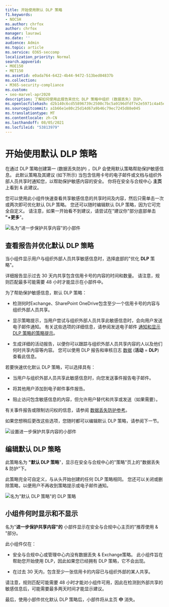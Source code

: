 ```yaml
---
title: 开始使用默认 DLP 策略
f1.keywords:
- NOCSH
ms.author: chrfox
author: chrfox
manager: laurawi
ms.date: ''
audience: Admin
ms.topic: article
ms.service: O365-seccomp
localization_priority: Normal
search.appverid:
- MOE150
- MET150
ms.assetid: e0ada764-6422-4b44-9472-513bed04837b
ms.collection:
- M365-security-compliance
ms.custom:
- seo-marvel-apr2020
description: 了解如何使用此报告来优化 DLP 策略中组织 (数据丢失) 防护。
ms.openlocfilehash: d2b140c6cd55896739c2500c7bc5a9196dfdf7e2e5971c4a45ef312acdcd75ca
ms.sourcegitcommit: a1b66e1e80c25d14d67a9b46c79ec7245d88e045
ms.translationtype: MT
ms.contentlocale: zh-CN
ms.lasthandoff: 08/05/2021
ms.locfileid: "53813979"
---
```

# <a name="get-started-with-the-default-dlp-policy"></a>开始使用默认 DLP 策略

在通过 DLP 策略创建第一 (数据丢失防护) ，DLP 会使用默认策略帮助保护敏感信息。 此默认策略及其建议 (如下所示) 当包含信用卡号的电子邮件或文档与组织外部人员共享时通知您，以帮助保护敏感内容的安全。 你将在安全与合规中心 **主页** 上看到 &amp; 此建议。 
  
您可以使用此小组件快速查看共享敏感信息的共享时间及内容，然后只需单击一次或两次即可优化默认 DLP 策略。 您还可以随时编辑默认 DLP 策略，因为它可完全自定义。 请注意，如果一开始看不到建议，请尝试在"建议你"部分底部单击 **"+更多**"。 
  
![名为"进一步保护共享内容"的小部件](../media/2bae6dbc-cc92-4f35-b54c-c36e60226b5b.png)
  
## <a name="view-the-report-and-refine-the-default-dlp-policy"></a>查看报告并优化默认 DLP 策略

当小组件显示用户与组织外部人员共享敏感信息时，选择底部的"优化 **DLP** 策略"。 
  
详细报告显示过去 30 天内共享包含信用卡号的内容的时间和数量。 请注意，规则匹配最多可能需要 48 小时才能显示在小部件中。
  
为了帮助保护敏感信息，默认 DLP 策略：
  
- 检测何时Exchange、SharePoint OneDrive包含至少一个信用卡号的内容与组织外部人员共享。
    
- 显示策略提示，当用户尝试与组织外部人员共享此敏感信息时，会向用户发送电子邮件通知。 有关这些选项的详细信息，请参阅发送电子邮件 [通知和显示 DLP 策略的策略提示](use-notifications-and-policy-tips.md)。
    
- 生成详细的活动报告，以便你可以跟踪与组织外部人员共享内容的人以及他们何时共享内容等内容。 您可以使用 DLP [](view-the-dlp-reports.md)报告和审核日志 [数据](search-the-audit-log-in-security-and-compliance.md) (**活动**  =  **DLP**) 查看此信息。
    
若要快速优化默认 DLP 策略，可以选择具有：
  
- 当用户与组织外部人员共享此敏感信息时，向您发送事件报告电子邮件。
    
- 将其他用户添加到电子邮件事件报告。
    
- 阻止访问包含敏感信息的内容，但允许用户替代和共享或发送（如果需要）。
    
有关事件报告或限制访问权的信息，请参阅 [数据丢失防护参考](data-loss-prevention-policies.md)。
  
如果您想稍后更改这些选项，您随时都可以编辑默认 DLP 策略，请参阅下一节。
  
![设置进一步保护共享内容的小部件](../media/dad30a84-2715-4c0a-a5c5-44d85492363e.png)
  
## <a name="edit-the-default-dlp-policy"></a>编辑默认 DLP 策略

此策略名为 **"默认 DLP 策略**"，显示在安全与合规中心的"策略"页上的"数据丢失 &amp; 防护"下。 
  
此策略完全可自定义，与从头开始创建的任何 DLP 策略相同。 您还可以关闭或删除策略，以便用户不再收到策略提示或电子邮件通知。
  
![名为"默认 DLP 策略"的 DLP 策略](../media/260731e8-4d57-4c98-abec-07b052ec48d5.png)
  
## <a name="when-the-widget-does-and-does-not-appear"></a>小组件何时显示和不显示

名为"**进一步保护共享内容"的** 小部件显示在安全与合规中心主页的"推荐使用 &amp; "部分。 
  
此小组件仅在：
  
- 安全与合规中心或管理中心内没有数据丢失 &amp; Exchange策略。 此小组件旨在帮助您开始使用 DLP，因此如果您已经拥有 DLP 策略，它不会出现。
    
- 在过去 30 天内，包含至少一张信用卡的内容已与组织外部的某人共享。
    
请注意，规则匹配可能需要 48 小时才能对小组件可用，因此在检测到外部共享的敏感信息后，可能需要最多两天时间才能显示建议。
  
最后，使用小部件优化默认 DLP 策略后，小部件将从主页 **中** 消失。 
  

